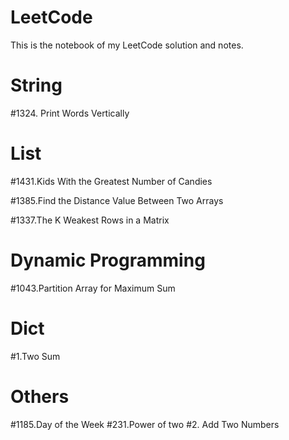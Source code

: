 # LeetCode
This is the notebook of my LeetCode solution and notes.

# String
\#1324. Print Words Vertically

# List
\#1431.Kids With the Greatest Number of Candies

\#1385.Find the Distance Value Between Two Arrays

\#1337.The K Weakest Rows in a Matrix

# Dynamic Programming
\#1043.Partition Array for Maximum Sum

# Dict
\#1.Two Sum

# Others
\#1185.Day of the Week
\#231.Power of two
\#2. Add Two Numbers
